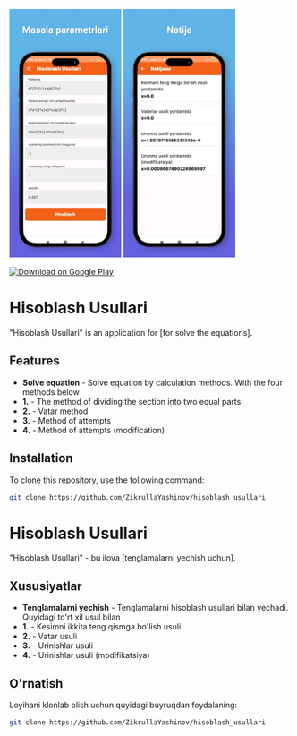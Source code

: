 <p float="left">
  <img src="./screen1.png" alt="App Screenshot" width="200" height="444"/>
  <img src="./screen2.png" alt="App Screenshot" width="200" height="444"/>
</p>

<a href="https://play.google.com/store/apps/details?id=zikrulla.production.hisoblash_usullari.hisoblash_usullari" target="_blank">
  <img src="https://play.google.com/intl/en_us/badges/static/images/badges/en_badge_web_generic.png" alt="Download on Google Play" width="200"/>
</a>

# Hisoblash Usullari

"Hisoblash Usullari" is an application for [for solve the equations].

## Features

- **Solve equation** - Solve equation by calculation methods. With the four methods below
- **1.** - The method of dividing the section into two equal parts
- **2.** - Vatar method
- **3.** - Method of attempts
- **4.** - Method of attempts (modification)

## Installation

To clone this repository, use the following command:

```bash
git clone https://github.com/ZikrullaYashinov/hisoblash_usullari
```

# Hisoblash Usullari

"Hisoblash Usullari" - bu ilova [tenglamalarni yechish uchun].

## Xususiyatlar

- **Tenglamalarni yechish** - Tenglamalarni hisoblash usullari bilan yechadi. Quyidagi to'rt xil usul bilan
- **1.** - Kesimni ikkita teng qismga bo'lish usuli
- **2.** - Vatar usuli
- **3.** - Urinishlar usuli
- **4.** - Urinishlar usuli (modifikatsiya)

## O'rnatish

Loyihani klonlab olish uchun quyidagi buyruqdan foydalaning:

```bash
git clone https://github.com/ZikrullaYashinov/hisoblash_usullari
```
